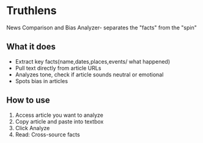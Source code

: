 # Truthlens
News Comparison and Bias Analyzer- separates the "facts" from the "spin" 
## What it does
- Extract key facts(name,dates,places,events/ what happened)
- Pull text directly from article URLs
- Analyzes tone, check if article sounds neutral or emotional
- Spots bias in articles 
## How to use 
1. Access article you want to analyze
2. Copy article and paste into textbox 
3. Click Analyze
4. Read: Cross-source facts 

